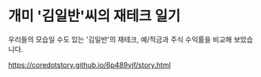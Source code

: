 개미 '김일반'씨의 재테크 일기
=====

우리들의 모습일 수도 있는 '김일반'의 재테크, 예/적금과 주식 수익률을 비교해 보았습니다.

<a href='https://coredotstory.github.io/6p489vjf/story.html'>https://coredotstory.github.io/6p489vjf/story.html</a>